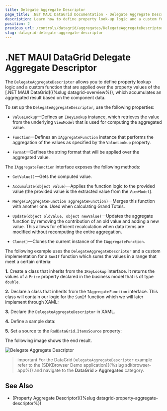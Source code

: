 ```yaml
---
title: Delegate Aggregate Descriptor
page_title: .NET MAUI DataGrid Documentation - Delegate Aggregate Descriptor
description: Learn how to define property look-up logic and a custom function applied over the property values of the Telerik UI for .NET MAUI DataGrid by using the DelegateAggregateDescriptor, and accumulate an aggregated result based on the component data.
position: 2
previous_url: /controls/datagrid/aggregates/DelegateAggregateDescriptor
slug: datagrid-delegate-aggregate-descriptor
---
```


# .NET MAUI DataGrid Delegate Aggregate Descriptor

The `DelegateAggregateDescriptor` allows you to define property lookup logic and a custom function that are applied over the property values of the [.NET MAUI DataGrid]({%slug datagrid-overview%}), which accumulates an aggregated result based on the component data.

To set up the `DelegateAggregateDescriptor`, use the following properties:

* `ValueLookup`&mdash;Defines an `IKeyLookup` instance, which retrieves the value from the underlying `ViewModel` that is used for computing the aggregated value.

* `Function`&mdash;Defines an `IAggregateFunction` instance that performs the aggregation of the values as specified by the `ValueLookup` property.

* `Format`&mdash;Defines the string format that will be applied over the aggregated value.

The `IAggregateFunction` interface exposes the following methods:

* `GetValue()`&mdash;Gets the computed value.

* `Accumulate(object value)`&mdash;Applies the function logic to the provided value (the provided value is the extracted value from the `ViewModel`).

* `Merge(IAggregateFunction aggregateFunction)`&mdash;Merges this function with another one. Used when calculating Grand Totals.

* `Update(object oldValue, object newValue)`&mdash;Updates the aggregate function by removing the contribution of an old value and adding a new value. This allows for efficient recalculation when data items are modified without recomputing the entire aggregation.

* `Clone()`&mdash;Clones the current instance of the `IAggregateFunction`.

The following example uses the `DelegateAggregateDescriptor` and a custom implementation for a `SumIf` function which sums the values in a range that meet a certain criteria:

**1.** Create a class that inherits from the `IKeyLookup` interface. It returns the values of a `Price` property declared in the business model that is of type `double`.

<snippet id='datagrid-delegate-aggregate-key'/>

**2.** Declare a class that inherits from the `IAggregateFunction` interface. This class will contain our logic for the `SumIf` function which we will later implement through XAML:

<snippet id='datagrid-delegate-aggregate-function'/>

**3.** Declare the `DelegateAggregateDescriptor` in XAML.

<snippet id='datagrid-property-delegate-descriptor-example'/>

**4.** Define a sample data:

<snippet id='datagrid-aggregates-model'/>

**5.** Set a source to the `RadDataGrid.ItemsSource` property:

<snippet id='datagrid-gelegate-aggregate-source'/>

The following image shows the end result.

![Delegate Aggregate Descriptor](../images/datagrid-delegate-aggregate-windows.png)

>important For the DataGrid `DelegateAggregateDescriptor` example refer to the [SDKBrowser Demo application]({%slug sdkbrowser-app%}) and navigate to the **DataGrid > Aggregates** category.

## See Also

- [Property Aggregate Descriptor]({%slug datagrid-property-aggregate-descriptor%})
